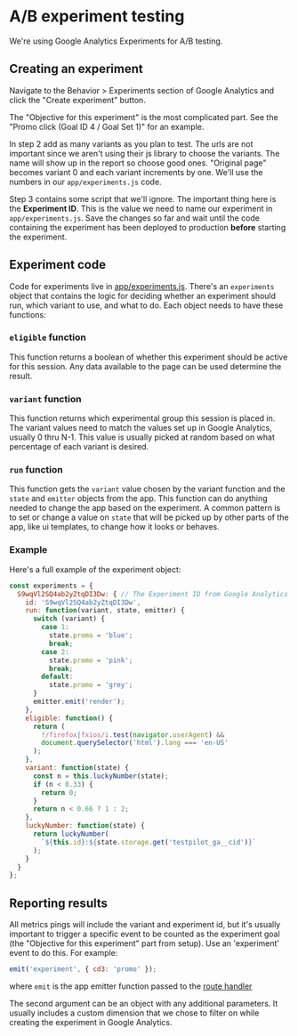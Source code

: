 # A/B experiment testing

We're using Google Analytics Experiments for A/B testing.

## Creating an experiment

Navigate to the Behavior > Experiments section of Google Analytics and click the "Create experiment" button.

The "Objective for this experiment" is the most complicated part. See the "Promo click (Goal ID 4 / Goal Set 1)" for an example.

In step 2 add as many variants as you plan to test. The urls are not important since we aren't using their js library to choose the variants. The name will show up in the report so choose good ones. "Original page" becomes variant 0 and each variant increments by one. We'll use the numbers in our `app/experiments.js` code.

Step 3 contains some script that we'll ignore. The important thing here is the **Experiment ID**. This is the value we need to name our experiment in `app/experiments.js`. Save the changes so far and wait until the code containing the experiment has been deployed to production **before** starting the experiment.

## Experiment code

Code for experiments live in [app/experiments.js](../app/experiments.js). There's an `experiments` object that contains the logic for deciding whether an experiment should run, which variant to use, and what to do. Each object needs to have these functions:

### `eligible` function

This function returns a boolean of whether this experiment should be active for this session. Any data available to the page can be used determine the result.

### `variant` function

This function returns which experimental group this session is placed in. The variant values need to match the values set up in Google Analytics, usually 0 thru N-1. This value is usually picked at random based on what percentage of each variant is desired.

### `run` function

This function gets the `variant` value chosen by the variant function and the `state` and `emitter` objects from the app. This function can do anything needed to change the app based on the experiment. A common pattern is to set or change a value on `state` that will be picked up by other parts of the app, like ui templates, to change how it looks or behaves.

### Example

Here's a full example of the experiment object:

```js
const experiments = {
  S9wqVl2SQ4ab2yZtqDI3Dw: { // The Experiment ID from Google Analytics
    id: 'S9wqVl2SQ4ab2yZtqDI3Dw',
    run: function(variant, state, emitter) {
      switch (variant) {
        case 1:
          state.promo = 'blue';
          break;
        case 2:
          state.promo = 'pink';
          break;
        default:
          state.promo = 'grey';
      }
      emitter.emit('render');
    },
    eligible: function() {
      return (
        !/firefox|fxios/i.test(navigator.userAgent) &&
        document.querySelector('html').lang === 'en-US'
      );
    },
    variant: function(state) {
      const n = this.luckyNumber(state);
      if (n < 0.33) {
        return 0;
      }
      return n < 0.66 ? 1 : 2;
    },
    luckyNumber: function(state) {
      return luckyNumber(
        `${this.id}:${state.storage.get('testpilot_ga__cid')}`
      );
    }
  }
};
```

## Reporting results

All metrics pings will include the variant and experiment id, but it's usually important to trigger a specific event to be counted as the experiment goal (the "Objective for this experiment" part from setup). Use an 'experiment' event to do this. For example:

```js
emit('experiment', { cd3: 'promo' });
```

where `emit` is the app emitter function passed to the [route handler](https://github.com/choojs/choo#approuteroutename-handlerstate-emit)

The second argument can be an object with any additional parameters. It  usually includes a custom dimension that we chose to filter on while creating the experiment in Google Analytics.